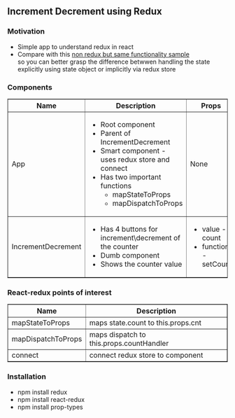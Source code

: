 <h2>Increment Decrement using Redux</h2>

<h3>Motivation</h3>

<ul>
<li>Simple app to understand redux in react</li>
<li>Compare with this <a href='https://github.com/NathanKr/React/tree/master/Redux/increment_decrement_no_redux'> non redux but same functionality sample</a></li> so you can better grasp the difference betwwen handling the state explicitly using state object or implicitly via redux store 

</ul>

<h3>Components</h3>
<table border="1">
<tr>
<th>Name</th><th>Description</th><th>Props</th>
</tr>
<tr>
<td>App</td>
<td>
<ul>
<li>Root component</li>
<li>Parent of IncrementDecrement</li>
<li>Smart component - uses redux store and connect</li>
<li>Has two important functions
<ul>
<li>mapStateToProps</li>
<li>mapDispatchToProps</li>
</ul>
</li>
</ul>
</td>
<td>None</td>
</tr>
<tr>
<td>IncrementDecrement</td>
<td>
<ul>
<li>Has 4 buttons for increment\decrement of the counter</li>
<li>Dumb component</li>
<li>Shows the counter value</li>
</ul>
</td>
<td><ul><li>value - count</li><li>function - setCount</li></ul></td>
</tr>
</table>

<h3>React-redux points of interest</h3>
<table border="1">
<tr>
<th>Name</th>
<th>Description</th>
</tr>
<tr>
<td>mapStateToProps</td>
<td>maps state.count to this.props.cnt </td>
</tr>
<tr>
<td>mapDispatchToProps</td>
<td>maps dispatch to this.props.countHandler</td>
</tr>
<tr>
<td>connect</td>
<td>connect redux store to component</td>
</tr>
</table>

<h3>Installation</h3>
<ul>
  <li>npm install redux</li>
  <li>npm install react-redux</li>
  <li>npm install prop-types</li>
</ul>